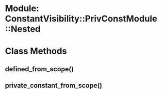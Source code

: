 # Module: ConstantVisibility::PrivConstModule::Nested
    



# Class Methods
## defined_from_scope() [](#method-c-defined_from_scope)
## private_constant_from_scope() [](#method-c-private_constant_from_scope)

